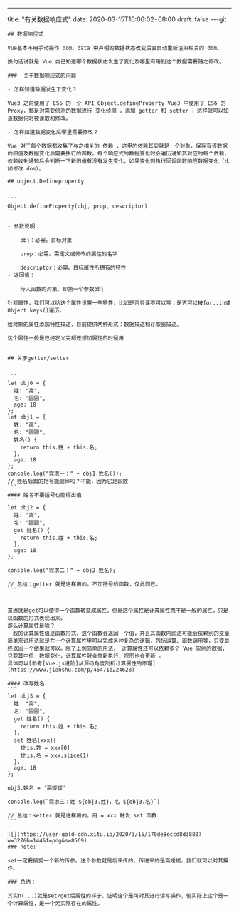 ---
title: "有关数据响应式"
date: 2020-03-15T16:06:02+08:00
draft: false
---git

    ## 数据响应式
    
    Vue基本不用手动操作 dom，data 中声明的数据状态改变后会自动重新渲染相关的 dom。
    
    换句话说就是 Vue 自己知道哪个数据状态发生了变化及哪里有用到这个数据需要随之修改。
    
    ###  关于数据响应式的问题
    
    - 怎样知道数据发生了变化？
    
    Vue3 之前使用了 ES5 的一个 API Object.defineProperty Vue3 中使用了 ES6 的 Proxy，都是对需要侦测的数据进行 变化侦测 ，添加 getter 和 setter ，这样就可以知道数据何时被读取和修改。
    
    - 怎样知道数据变化后哪里需要修改？
    
    Vue 对于每个数据都收集了与之相关的 依赖 ，这里的依赖其实就是一个对象，保存有该数据的旧值及数据变化后需要执行的函数。每个响应式的数据变化时会遍历通知其对应的每个依赖，依赖收到通知后会判断一下新旧值有没有发生变化，如果变化则执行回调函数响应数据变化（比如修改 dom）。
    
    ## object.Defineproperty
    
    
    ```
    Object.defineProperty(obj, prop, descriptor)
    ```
    
    - 参数说明：
    
        obj：必需。目标对象
        
        prop：必需。需定义或修改的属性的名字
        
        descriptor：必需。目标属性所拥有的特性
    - 返回值：
    
        传入函数的对象。即第一个参数obj
        
    针对属性，我们可以给这个属性设置一些特性，比如是否只读不可以写；是否可以被for..in或Object.keys()遍历。
    
    给对象的属性添加特性描述，目前提供两种形式：数据描述和存取器描述。
    
    这个属性一般是已经定义完却还想加属性的时候用
    
    
    ## 关于getter/setter
    
    
    ```
    let obj0 = {
      姓: "高",
      名: "圆圆",
      age: 18
    };
    let obj1 = {
      姓: "高",
      名: "圆圆",
      姓名() {
        return this.姓 + this.名;
      },
      age: 18
    };
    console.log("需求一：" + obj1.姓名());
    // 姓名后面的括号能删掉吗？不能，因为它是函数
    ```
    #### 姓名不要括号也能得出值
    ```
    let obj2 = {
      姓: "高",
      名: "圆圆",
      get 姓名() {
        return this.姓 + this.名;
      },
      age: 18
    };
    
    console.log("需求二：" + obj2.姓名);
    
    // 总结：getter 就是这样用的。不加括号的函数，仅此而已。
    ```
    
    
    意思就是get可以使得一个函数转变成属性，但是这个属性是计算属性而不是一般的属性，只是以函数的形式表现出来。
    那么计算属性是啥？
    一般的计算属性值是函数形式，这个函数会返回一个值，并且其函数内部还可能会依赖别的变量
    简单来说用法就是在一个计算属性里可以完成各种复杂的逻辑，包括运算、函数调用等，只要最终返回一个结果就可以。除了上例简单的用法， 计算属性还可以依赖多个 Vue 实例的数据，只要其中任一数据变化，计算属性就会重新执行，视图也会更新 。
    具体可以[参考[Vue.js进阶]从源码角度剖析计算属性的原理](https://www.jianshu.com/p/45471b224628)
    
    #### 改写姓名
    ```
    let obj3 = {
      姓: "高",
      名: "圆圆",
      get 姓名() {
        return this.姓 + this.名;
      },
      set 姓名(xxx){
        this.姓 = xxx[0]
        this.名 = xxx.slice(1)
      },
      age: 18
    };
    
    obj3.姓名 = '高媛媛'
    
    console.log(`需求三：姓 ${obj3.姓}，名 ${obj3.名}`)
    
    // 总结：setter 就是这样用的。用 = xxx 触发 set 函数
    ```
    
    ![](https://user-gold-cdn.xitu.io/2020/3/15/170de8eccd8d3880?w=327&h=144&f=png&s=8569)
    ### note: 
    
    set一定要接受一个新的传参。这个参数就是后来传的，传进来的是高媛媛，我们就可以对其操作。
    
    ### 总结：
    
    其实n(...)就是set/get后属性的样子，证明这个是可对其进行读写操作，但实际上这个是一个计算属性，是一个无实际存在的属性。